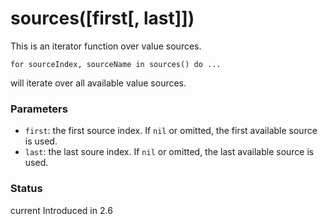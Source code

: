 # sources(\[first\[, last]])

This is an iterator function over value sources.&#x20;

`for sourceIndex, sourceName in sources() do ...`

will iterate over all available value sources.

### Parameters

* `first`: the first source index. If `nil` or omitted, the first available source is used.
* `last`: the last soure index. If `nil` or omitted, the last available source is used.

### Status

current Introduced in 2.6
